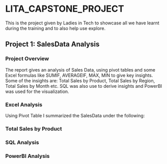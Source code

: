 # LITA_CAPSTONE_PROJECT
This is the project given by Ladies in Tech to showcase all we have learnt during the training and to also help use explore.

## Project 1: SalesData Analysis
### Project Overview
The report gives an analysis of Sales Data, using pivot tables and some Excel formulas like SUMIF, AVERAGEIF, MAX, MIN to give key insights. Some of the insights are: Total Sales by Product, Total Sales by Region, Total Sales by Month etc. SQL was also use to derive insights and PowerBI was used for the visualization.

### Excel Analysis
Using Pivot Table I summarized the SalesData under the following:

### Total Sales by Product


### SQL Analysis
### PowerBI Analysis
